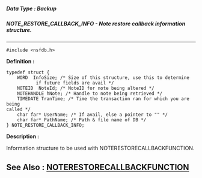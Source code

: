 ##### Data Type : Backup
##### NOTE_RESTORE_CALLBACK_INFO - Note restore callback information structure.
---
```
#include <nsfdb.h>
```

**Definition :**
```
typedef struct {
	WORD  InfoSize; /* Size of this structure, use this to determine 
	       if future fields are avail */ 
	NOTEID  NoteId; /* NoteID for note being altered */
	NOTEHANDLE hNote; /* Handle to note being retrieved */
	TIMEDATE TranTime; /* Time the transaction ran for which you are being 
called */
	char far* UserName; /* If avail, else a pointer to "" */
	char far* PathName; /* Path & file name of DB */
} NOTE_RESTORE_CALLBACK_INFO;
```

**Description :**

Information structure to be used with NOTERESTORECALLBACKFUNCTION.


**See Also :**
[NOTERESTORECALLBACKFUNCTION](/domino-c-api-docs/reference/Data/NOTERESTORECALLBACKFUNCTION)
---
